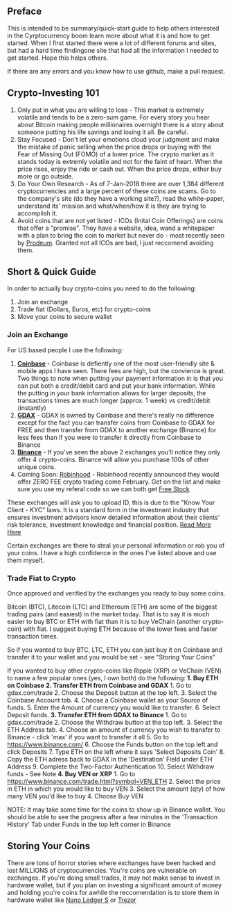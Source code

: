 ## Preface

This is intended to be summary/quick-start guide to help others interested in the Cyrptocurrency boom learn more about what it is and how to get started. When I first started there were a lot of different forums and sites, but had a hard time findingone site that had all the information I needed to get started. Hope this helps others.

If there are any errors and you know how to use github, make a pull request.

## Crypto-Investing 101
1. Only put in what you are willing to lose - This market is extremely volatile and tends to be a zero-sum game. For every story you hear about Bitcoin making people millionaires overnight there is a story about someone putting his life savings and losing it all. Be careful.
2. Stay Focused - Don't let your emotions cloud your judgment and make the mistake of panic selling when the price drops or buying with the Fear of Missing Out (FOMO) of a lower price. The crypto market as it stands today is extremly volatile and not for the faint of heart. When the price rises, enjoy the ride or cash out. When the price drops, either buy more or go outside. 
3. Do Your Own Research - As of 7-Jan-2018 there are over 1,384 different cryptocurrencies and a large percent of these coins are scams. Go to the company's site (do they have a working site?), read the white-paper, understand its' mission and what/when/how it is they are trying to accomplish it.
4. Avoid coins that are not yet listed - ICOs (Inital Coin Offerings) are coins that offer a "promise". They have a website, idea, wand a whitepaper with a plan to bring the coin to market but never do - most recently seen by [Prodeum](https://www.reddit.com/r/CryptoCurrency/comments/7tpifa/prodeum_ico_exitscams_with_millions_of_dollars). Granted not all ICOs are bad, I just reccomend avoiding them.

## Short & Quick Guide
In order to actually buy crypto-coins you need to do the following:
1. Join an exchange
2. Trade fiat (Dollars, Euros, etc) for crypto-coins
3. Move your coins to secure wallet

### Join an Exchange
For US based people I use the following:
1. **[Coinbase](https://www.coinbase.com/)** - Coinbase is defiently one of the most user-friendly site & mobile apps I have seen. There fees are high, but the convience is great. Two things to note when putting your payment information in is that you can put both a credit/debit card and put your bank information. While the putting in your bank information allows for larger deposits, the transactions times are much longer (approx. 1 week) vs credit/debit (instantly)
2. **[GDAX](https://www.gdax.com/)** - GDAX is owned by Coinbase and there's really no difference except for the fact you can transfer coins from Coinbase to GDAX for FREE and then transfer from GDAX to another exchange (Binance) for less fees than if you were to transfer it directly from Coinbase to Binance
3. **[Binance](https://www.binance.com/)** - If you've seen the above 2 exchanges you'll notice they only offer 4 crypto-coins. Binance will allow you purchase 100s of other unique coins. 
4. Coming Soon: [Robinhood](https://robinhood.com/referral/adamr520/) - Robinhood recently announced they would offer ZERO FEE crypto trading come February. Get on the list and make sure you use my referal code so we can both get [Free Stock](https://robinhood.com/referral/adamr520/)

These exchanges will ask you to upload ID, this is due to the "Know Your Client - KYC" laws. It is a standard form in the investment industry that ensures investment advisors know detailed information about their clients' risk tolerance, investment knowledge and financial position. [Read More Here](https://www.investopedia.com/terms/k/knowyourclient.asp)

Certain exchanges are there to steal your personal information or rob you of your coins. I have a high confidence in the ones I've listed above and use them myself.

### Trade Fiat to Crypto
Once approved and verified by the exchanges you ready to buy some coins. 

Bitcoin (BTC), Litecoin (LTC) and Ethereum (ETH) are some of the biggest trading pairs (and easiest) in the market today. That is to say it is much easier to buy BTC or ETH with fiat than it is to buy VeChain (another crypto-coin) with fiat. I suggest buying ETH because of the lower fees and faster transaction times. 

So if you wanted to buy BTC, LTC, ETH you can just buy it on Coinbase and transfer it to your wallet and you would be set - see "Storing Your Coins"

If you wanted to buy other crypto-coins like Ripple (XRP) or VeChain (VEN) to name a few popular ones (yes, I own both) do the following:
**1. Buy ETH on Coinbase**
**2. Transfer ETH from Coinbase and GDAX**
    1. Go to gdax.com/trade
    2. Choose the Deposit button at the top left. 
    3. Select the Coinbase Account tab.
    4. Choose a Coinbase wallet as your Source of funds.
    5. Enter the Amount of currency you would like to transfer.
    6. Select Deposit funds.
**3. Transfer ETH from GDAX to Binance**
	1. Go to gdax.com/trade
    2. Choose the Withdraw button at the top left.
    3. Select the ETH Address tab.
    4. Choose an amount of currency you wish to transfer to Binance - click 'max' if you want to transfer it all
    5. Go to https://www.binance.com/
    6. Choose the Funds button on the top left and click Deposits
    7. Type ETH on the left where it says 'Select Deposits Coin'
    8. Copy the ETH adress back to GDAX in the 'Destination' Field under ETH Address
    9. Complete the Two-Factor Authentication
    10. Select Withdraw funds - See Note
**4. Buy VEN or XRP**
    1. Go to https://www.binance.com/trade.html?symbol=VEN_ETH
    2. Select the price in ETH in which you would like to buy VEN
    3. Select the amount (qty) of how many VEN you'd like to buy
    4. Choose Buy VEN

NOTE: It may take some time for the coins to show up in Binance wallet. You should be able to see the progress after a few minutes in the 'Transaction History' Tab under Funds in the top left corner in Binance

## Storing Your Coins
There are tons of horror stories where exchanges have been hacked and lost MILLIONS of cryptocurrencies. You're coins are vulnerable on exchanges. If you're doing small trades, it may not make sense to invest in hardware wallet, but if you plan on investing a significant amount of money and holding you're coins for awhile the reccomendation is to store them in hardware wallet like [Nano Ledger S](https://www.ledgerwallet.com/products/ledger-nano-s) or [Trezor](https://trezor.io/)
